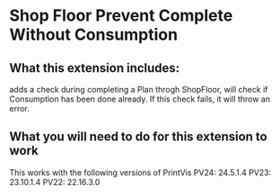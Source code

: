 # Shop Floor Prevent Complete Without Consumption


## What this extension includes:

adds a check during completing a Plan throgh ShopFloor, will check if Consumption has been done already.
If this check fails, it will throw an error.

## What you will need to do for this extension to work

This works with the following versions of PrintVis
PV24: 24.5.1.4 
PV23: 23.10.1.4	
PV22: 22.16.3.0 